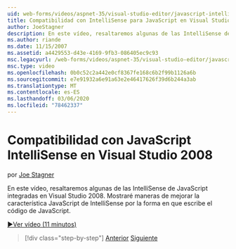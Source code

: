 ```yaml
---
uid: web-forms/videos/aspnet-35/visual-studio-editor/javascript-intellisense-support-in-visual-studio-2008
title: Compatibilidad con IntelliSense para JavaScript en Visual Studio 2008 | Microsoft Docs
author: JoeStagner
description: En este vídeo, resaltaremos algunas de las IntelliSense de JavaScript integradas en Visual Studio 2008. Mostraré las maneras de mejorar la featu de IntelliSense de JavaScript...
ms.author: riande
ms.date: 11/15/2007
ms.assetid: a4429553-d43e-4169-9fb3-086405ec9c93
msc.legacyurl: /web-forms/videos/aspnet-35/visual-studio-editor/javascript-intellisense-support-in-visual-studio-2008
msc.type: video
ms.openlocfilehash: 0b0c52c2a442e0cf8367fe168c6b2f99b1126a6b
ms.sourcegitcommit: e7e91932a6e91a63e2e46417626f39d6b244a3ab
ms.translationtype: MT
ms.contentlocale: es-ES
ms.lasthandoff: 03/06/2020
ms.locfileid: "78462337"
---
```

# <a name="javascript-intellisense-support-in-visual-studio-2008"></a>Compatibilidad con JavaScript IntelliSense en Visual Studio 2008

por [Joe Stagner](https://github.com/JoeStagner)

En este vídeo, resaltaremos algunas de las IntelliSense de JavaScript integradas en Visual Studio 2008. Mostraré maneras de mejorar la característica JavaScript de IntelliSense por la forma en que escribe el código de JavaScript.

[&#9654;Ver vídeo (11 minutos)](https://channel9.msdn.com/Blogs/ASP-NET-Site-Videos/javascript-intellisense-support-in-visual-studio-2008)

> [!div class="step-by-step"]
> [Anterior](new-designer-support-in-visual-studio-2008.md)
> [Siguiente](javascript-debugging-in-visual-studio-2008.md)

